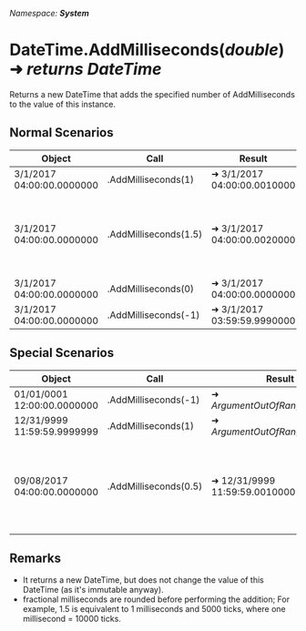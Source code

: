 ﻿*Namespace: **System***
# DateTime.AddMilliseconds(*double*) ➜ *returns DateTime*
Returns a new DateTime that adds the specified number of AddMilliseconds to the value of this instance.

## Normal Scenarios
|Object|Call|Result|Remarks|
|---|---|---|---|
|3/1/2017 04:00:00.0000000  | .AddMilliseconds(1)  | ➜ 3/1/2017 04:00:00.0010000|
|3/1/2017 04:00:00.0000000  | .AddMilliseconds(1.5)  | ➜ 3/1/2017 04:00:00.0020000| The fractional part of value is the fractional part of a millisecond. 
|3/1/2017 04:00:00.0000000  | .AddMilliseconds(0)  | ➜ 3/1/2017 04:00:00.0000000| No change. No error.|
|3/1/2017 04:00:00.0000000  | .AddMilliseconds(-1)  | ➜ 3/1/2017 03:59:59.9990000| Negative works too|

## Special Scenarios
|Object|Call|Result|Remarks|
|---|---|---|---|
| 01/01/0001 12:00:00.0000000 | .AddMilliseconds(-1)  | ➜ *ArgumentOutOfRangeException* | Can't go below DateTime.MinValue|
| 12/31/9999 11:59:59.9999999 | .AddMilliseconds(1)  | ➜ *ArgumentOutOfRangeException* | Can't go above DateTime.MaxValue|
| 09/08/2017 04:00:00.0000000  | .AddMilliseconds(0.5)  | ➜ 12/31/9999 11:59:59.0010000 | fractional milliseconds are rounded.Here 0.5 is equivalent to 5000 ticks,but it is rounded to one millisecond = 10000 ticks.|

## Remarks
- It returns a new DateTime, but does not change the value of this DateTime (as it's immutable anyway).
- fractional milliseconds are rounded before performing the addition; For example, 1.5 is equivalent to 1 milliseconds and 5000 ticks, where one millisecond = 10000 ticks.